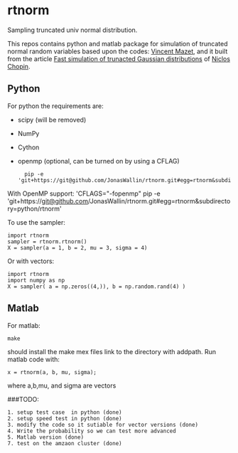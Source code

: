 # rtnorm
Sampling truncated univ normal distribution.


This repos contains python and matlab package for simulation of 
truncated normal random variables based upon the codes:
[Vincent Mazet](http://miv.u-strasbg.fr/mazet/rtnorm/), and it built from 
the article [Fast simulation of trunacted Gaussian distributions](http://link.springer.com/article/10.1007%2Fs11222-009-9168-1) of [Niclos Chopin](https://sites.google.com/site/nicolaschopinstatistician/software).



## Python
For python the requirements are:

* scipy (will be removed)
* NumPy
* Cython
* openmp (optional, can be turned on by using a CFLAG)

		pip -e 'git+https://git@github.com/JonasWallin/rtnorm.git#egg=rtnorm&subdirectory=python/rtnorm'

With OpenMP support:
        'CFLAGS="-fopenmp" pip -e 'git+https://git@github.com/JonasWallin/rtnorm.git#egg=rtnorm&subdirectory=python/rtnorm' 

To use the sampler:

	import rtnorm
	sampler = rtnorm.rtnorm()
	X = sampler(a = 1, b = 2, mu = 3, sigma = 4)
	
Or with vectors:

	import rtnorm
	import numpy as np
	X = sampler( a = np.zeros((4,)), b = np.random.rand(4) )



## Matlab

For matlab: 

	make 


should install the make mex files link to the directory with addpath.
Run matlab code with:

	x = rtnorm(a, b, mu, sigma);

where a,b,mu, and sigma are vectors

###TODO:

	1. setup test case  in python (done)
	2. setup speed test in python (done)
	3. modify the code so it sutiable for vector versions (done)
	4. Write the probability so we can test more advanced 
	5. Matlab version (done)
	7. test on the amzaon cluster (done)